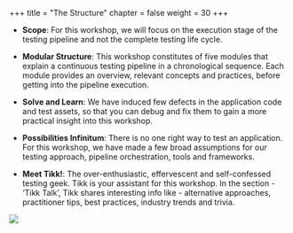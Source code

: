 +++
title = "The Structure"
chapter = false
weight = 30
+++



- **Scope**: For this workshop, we will focus on the execution stage of the testing pipeline and not the complete testing life cycle.
- **Modular Structure**: This workshop constitutes of five modules that explain a continuous testing pipeline in a chronological sequence. Each module provides an overview, relevant concepts and practices, before getting into the pipeline execution.

- **Solve and Learn**: We have induced few defects in the application code and test assets, so that you can debug and fix them to gain a more practical insight into this workshop.

- **Possibilities Infinitum**: There is no one right way to test an application. For this workshop, we have made a few broad assumptions for our testing approach, pipeline orchestration, tools and frameworks.

- **Meet Tikk!**: The over-enthusiastic, effervescent and self-confessed testing geek. Tikk is your assistant for this workshop. In the section - ‘Tikk Talk’, Tikk shares interesting info like - alternative approaches, practitioner tips, best practices, industry trends and trivia.

![](/images/intro/tt.png)

